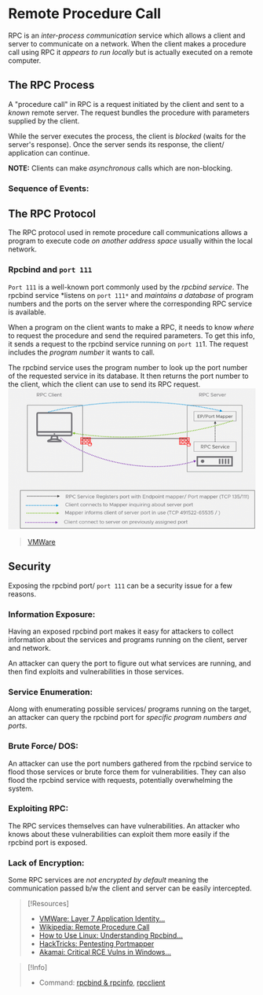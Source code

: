 
# Remote Procedure Call 
RPC is an *inter-process communication* service which allows a client and server to communicate on a network. When the client makes a procedure call using RPC it *appears to run locally* but is actually executed on a remote computer.
## The RPC Process
A "procedure call" in RPC is a request initiated by the client and sent to a *known* remote server. The request bundles the procedure with parameters supplied by the client. 

While the server executes the process, the client is *blocked* (waits for the server's response). Once the server sends its response, the client/ application can continue.

**NOTE:** Clients can make *asynchronous* calls which are non-blocking.
### Sequence of Events:
## The RPC Protocol
The RPC protocol used in remote procedure call communications allows a program to execute code *on another address space* usually within the local network.
### Rpcbind and `port 111`
`Port 111` is a well-known port commonly used by the *rpcbind service*. The rpcbind service *listens on `port 111*` and *maintains a database* of program numbers and the ports on the server where the corresponding RPC service is available.

When a program on the client wants to make a RPC, it needs to know *where* to request the procedure and send the required parameters. To get this info, it sends a request to the rpcbind service running on `port 11`1. The request includes the *program number* it wants to call.

The rpcbind service uses the program number to look up the port number of the requested service in its database. It then returns the port number to the client, which the client can use to send its RPC request.
![](networking/networking-pics/RPC-1.png)
>	[VMWare](https://www.slideserve.com/roz/network-file-systems-nfs-and-remote-procedure-calls-rpc-powerpoint-ppt-presentation)
## Security
Exposing the rpcbind port/ `port 111` can be a security issue for a few reasons.
### Information Exposure:
Having an exposed rpcbind port makes it easy for attackers to collect information about the services and programs running on the client, server and network.

An attacker can query the port to figure out what services are running, and then find exploits and vulnerabilities in those services.
### Service Enumeration:
Along with enumerating possible services/ programs running on the target, an attacker can query the rpcbind port for *specific program numbers and ports*.
### Brute Force/ DOS:
An attacker can use the port numbers gathered from the rpcbind service to flood those services or brute force them for vulnerabilities. They can also flood the rpcbind service with requests, potentially overwhelming the system.
### Exploiting RPC:
The RPC services themselves can have vulnerabilities. An attacker who knows about these vulnerabilities can exploit them more easily if the rpcbind port is exposed.
### Lack of Encryption:
Some RPC services are *not encrypted by default* meaning the communication passed b/w the client and server can be easily intercepted. 

> [!Resources]
> - [VMWare: Layer 7 Application Identity...](https://www.slideserve.com/roz/network-file-systems-nfs-and-remote-procedure-calls-rpc-powerpoint-ppt-presentation)
> - [Wikipedia: Remote Procedure Call](https://en.wikipedia.org/wiki/Remote_procedure_call)
> - [How to Use Linux: Understanding Rpcbind...](https://www.howtouselinux.com/post/understanding-rpcbind-and-rpc)
> - [HackTricks: Pentesting Portmapper](https://book.hacktricks.xyz/network-services-pentesting/pentesting-rpcbind)
> - [Akamai: Critical RCE Vulns in Windows...](https://www.akamai.com/blog/security/critical-remote-code-execution-vulnerabilities-windows-rpc-runtime)

> [!Info]
> - Command: [rpcbind & rpcinfo](../../CLI-tools/linux/remote/rpcbind-rpcinfo.md), [rpcclient](../../CLI-tools/linux/remote/rpcclient.md)

